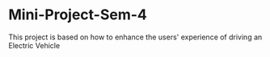 # Mini-Project-Sem-4
This project is based on how to enhance the users' experience of driving an Electric Vehicle
